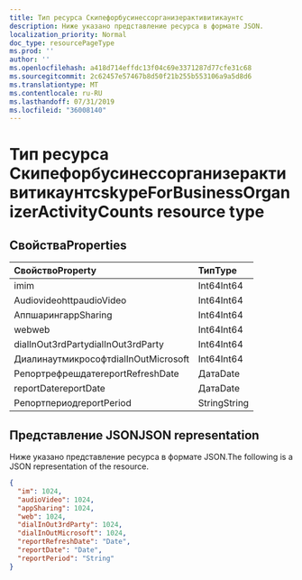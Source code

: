 ```yaml
---
title: Тип ресурса Скипефорбусинессорганизерактивитикаунтс
description: Ниже указано представление ресурса в формате JSON.
localization_priority: Normal
doc_type: resourcePageType
ms.prod: ''
author: ''
ms.openlocfilehash: a418d714effdc13f04c69e3371287d77cfe31c68
ms.sourcegitcommit: 2c62457e57467b8d50f21b255b553106a9a5d8d6
ms.translationtype: MT
ms.contentlocale: ru-RU
ms.lasthandoff: 07/31/2019
ms.locfileid: "36008140"
---
```

# <a name="skypeforbusinessorganizeractivitycounts-resource-type"></a><span data-ttu-id="be581-103">Тип ресурса Скипефорбусинессорганизерактивитикаунтс</span><span class="sxs-lookup"><span data-stu-id="be581-103">skypeForBusinessOrganizerActivityCounts resource type</span></span>

## <a name="properties"></a><span data-ttu-id="be581-104">Свойства</span><span class="sxs-lookup"><span data-stu-id="be581-104">Properties</span></span>

| <span data-ttu-id="be581-105">Свойство</span><span class="sxs-lookup"><span data-stu-id="be581-105">Property</span></span>           | <span data-ttu-id="be581-106">Тип</span><span class="sxs-lookup"><span data-stu-id="be581-106">Type</span></span>   |
| :----------------- | :----- |
| <span data-ttu-id="be581-107">im</span><span class="sxs-lookup"><span data-stu-id="be581-107">im</span></span>                 | <span data-ttu-id="be581-108">Int64</span><span class="sxs-lookup"><span data-stu-id="be581-108">Int64</span></span>  |
| <span data-ttu-id="be581-109">Audiovideohttp</span><span class="sxs-lookup"><span data-stu-id="be581-109">audioVideo</span></span>         | <span data-ttu-id="be581-110">Int64</span><span class="sxs-lookup"><span data-stu-id="be581-110">Int64</span></span>  |
| <span data-ttu-id="be581-111">Аппшаринг</span><span class="sxs-lookup"><span data-stu-id="be581-111">appSharing</span></span>         | <span data-ttu-id="be581-112">Int64</span><span class="sxs-lookup"><span data-stu-id="be581-112">Int64</span></span>  |
| <span data-ttu-id="be581-113">web</span><span class="sxs-lookup"><span data-stu-id="be581-113">web</span></span>                | <span data-ttu-id="be581-114">Int64</span><span class="sxs-lookup"><span data-stu-id="be581-114">Int64</span></span>  |
| <span data-ttu-id="be581-115">dialInOut3rdParty</span><span class="sxs-lookup"><span data-stu-id="be581-115">dialInOut3rdParty</span></span>  | <span data-ttu-id="be581-116">Int64</span><span class="sxs-lookup"><span data-stu-id="be581-116">Int64</span></span>  |
| <span data-ttu-id="be581-117">Диалинаутмикрософт</span><span class="sxs-lookup"><span data-stu-id="be581-117">dialInOutMicrosoft</span></span> | <span data-ttu-id="be581-118">Int64</span><span class="sxs-lookup"><span data-stu-id="be581-118">Int64</span></span>  |
| <span data-ttu-id="be581-119">Репортрефрешдате</span><span class="sxs-lookup"><span data-stu-id="be581-119">reportRefreshDate</span></span>  | <span data-ttu-id="be581-120">Дата</span><span class="sxs-lookup"><span data-stu-id="be581-120">Date</span></span>   |
| <span data-ttu-id="be581-121">reportDate</span><span class="sxs-lookup"><span data-stu-id="be581-121">reportDate</span></span>         | <span data-ttu-id="be581-122">Дата</span><span class="sxs-lookup"><span data-stu-id="be581-122">Date</span></span>   |
| <span data-ttu-id="be581-123">Репортпериод</span><span class="sxs-lookup"><span data-stu-id="be581-123">reportPeriod</span></span>       | <span data-ttu-id="be581-124">String</span><span class="sxs-lookup"><span data-stu-id="be581-124">String</span></span> |

## <a name="json-representation"></a><span data-ttu-id="be581-125">Представление JSON</span><span class="sxs-lookup"><span data-stu-id="be581-125">JSON representation</span></span>

<span data-ttu-id="be581-126">Ниже указано представление ресурса в формате JSON.</span><span class="sxs-lookup"><span data-stu-id="be581-126">The following is a JSON representation of the resource.</span></span>

<!-- {
  "blockType": "resource",
  "@odata.type": "microsoft.graph.skypeForBusinessOrganizerActivityCounts"
} -->

```json
{
  "im": 1024, 
  "audioVideo": 1024, 
  "appSharing": 1024, 
  "web": 1024, 
  "dialInOut3rdParty": 1024, 
  "dialInOutMicrosoft": 1024, 
  "reportRefreshDate": "Date", 
  "reportDate": "Date", 
  "reportPeriod": "String"
}
```
